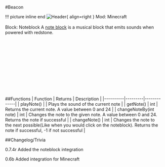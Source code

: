 #Beacon

!!! picture inline end
    ![Header](https://srendi.de/wp-content/uploads/2021/10/minecraft_note_block.png){ align=right }
    Mod: Minecraft <br><br/>
    Block: Noteblock
A [note block](https://minecraft.fandom.com/wiki/Note_Block) is a musical block that emits sounds when powered with redstone.

<br><br/>
<br><br/>
<br><br/>
<br><br/>
<br><br/>

##Functions
| Function | Returns | Description |
|----------|---------|-------------|
| playNote() |  | Plays the sound of the current note |
| getNote() | int | Returns the current note. A value between 0 and 24 |
| changeNoteBy(int note) | int | Changes the note to the given note. A value between 0 and 24. Returns the note if successful |
| changeNote() | int | Changes the note to the next possible(Like when you would click on the noteblock). Returns the note if successful, -1 if not successful |

##Changelog/Trivia

0.7.4r
Added the noteblock integration

0.6b
Added integration for Minecraft
